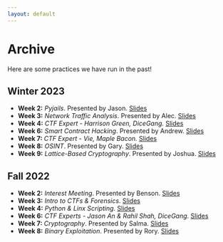 ```yaml
---
layout: default
---
```


# Archive

Here are some practices we have run in the past!

## Winter 2023
- **Week 2:** *Pyjails*. Presented by Jason. [Slides](https://docs.google.com/presentation/d/1_pzqSHCS0RkZTImWB3a4841EnxQ7PO0ThrHgRNfuZwc/edit?usp=sharing)
- **Week 3:** *Network Traffic Analysis*. Presented by Alec. [Slides](https://docs.google.com/presentation/d/1691cXGc7EjPu_9QRvOOv-lIOy2Zl72J7nlD_Jsn2YKE/edit?usp=sharing)
- **Week 4:** *CTF Expert - Harrison Green, DiceGang.* [Slides](https://docs.google.com/presentation/d/1mGvSIjIikLzF8G1VVo1DwvyWYHLVbbAAqRbtlhQgp4w/edit?usp=sharing)
- **Week 6:** *Smart Contract Hacking*. Presented by Andrew. [Slides](https://docs.google.com/presentation/d/1rsTyl9wG7eWEdZ1rgmzVC3nus_k2pMpORkXScZ2O72Y/edit?usp=sharing)
- **Week 7:** *CTF Expert - Vie, Maple Bacon.* [Slides](https://docs.google.com/presentation/d/1p4bIam5HjOkyKkGugBgjnZDibWisBvWimbli2zGfFY0/edit?usp=sharing)
- **Week 8:** *OSINT*. Presented by Gary. [Slides](https://docs.google.com/presentation/d/14a3rVNoIyF2u_6jRavOfdsyOVW270jUHuU50x852GZE/edit?usp=sharing)
- **Week 9:** *Lattice-Based Cryptography*. Presented by Joshua. [Slides](https://docs.google.com/presentation/d/1bCdeI8IHdO6YTVc8mHh8rMW1NAoGaNc1a32KUC_sZdI/edit?usp=sharing)

## Fall 2022
- **Week 2:** *Interest Meeting*. Presented by Benson. [Slides](https://docs.google.com/presentation/d/1T6sKCz-pfrVYaG3hrnRulePUZRspd3Cm2A2N_g7fLWE/edit?usp=sharing)
- **Week 3:** *Intro to CTFs & Forensics*. [Slides](https://docs.google.com/presentation/d/1gROX2qAcWysvCkMGbK_zS3Sb_JgJS7oTovJEAAGU774/edit?usp=sharing)
- **Week 4:** *Python & Linx Scripting*. [Slides](https://docs.google.com/presentation/d/1Cqj9zF0kvTaN31EOn0a0GsgPCZRHHUtBaLYbLF2_f2Y/edit?usp=sharing)
- **Week 6:** *CTF Experts - Jason An & Rahil Shah, DiceGang*. [Slides](https://docs.google.com/presentation/d/1Gh5oFI5kclXkyWfWFT682gdylJ5Ari2Ab1hfybkYp54/edit?usp=sharing)
- **Week 7:** *Cryptography*. Presented by Salma. [Slides](https://docs.google.com/presentation/d/1ziUuBhTXN4T0Pkajiryc7BNRVOgSuDWzv38UZBBeXl0/edit?usp=sharing)
- **Week 8:** *Binary Exploitation*. Presented by Rory. [Slides](https://docs.google.com/presentation/d/1-yeOSbDwOM6gfvHfKIyw9K9qiWbIGLI4WIbwJ8nQ97k/edit?usp=sharing)
